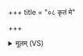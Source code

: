 +++
title = "०८ कृतं मे"

+++
<details><summary>मूलम् (VS)</summary>

कृ॒तं मे॒ दक्षि॑णे॒ हस्ते॑ ज॒यो मे॑ स॒व्य आहि॑तः।  
गो॒जिद्भू॑यासमश्व॒जिद्ध॑नंज॒यो हि॑रण्य॒जित् ॥
</details>